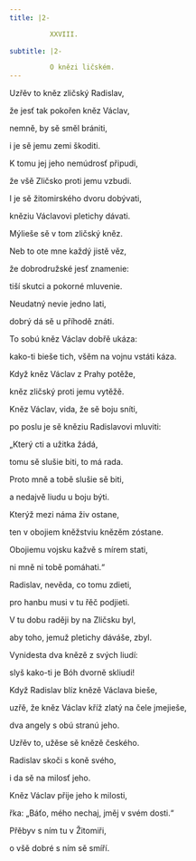 ```yaml
---
title: |2-

          XXVIII.
        
subtitle: |2-

          O knězi ličském.
---
```


Uzřěv to kněz zličský Radislav,

že jesť tak pokořen kněz Václav,

nemně, by sě směl brániti,

i je sě jemu zemi škoditi.

K tomu jej jeho nemúdrosť připudi,

že všě Zličsko proti jemu vzbudi.

I je sě žitomirského dvoru dobývati,

kněziu Václavovi pletichy dávati.

Mýlieše sě v tom zličský kněz.

Neb to ote mne každý jistě věz,

že dobrodružské jesť znamenie:

tiší skutci a pokorné mluvenie.

Neudatný nevie jedno lati,

dobrý dá sě u příhodě znáti.

To sobú kněz Václav dobřě ukáza:

kako-ti bieše tich, všěm na vojnu vstáti káza.

Když kněz Václav z Prahy potěže,

kněz zličský proti jemu vytěžě.

Kněz Václav, vida, že sě boju sníti,

po poslu je sě kněziu Radislavovi mluviti:

„Který cti a užitka žádá,

tomu sě slušie biti, to má rada.

Proto mně a tobě slušie sě biti,

a nedajvě liudu u boju býti.

Kterýž mezi náma živ ostane,

ten v obojiem kněžstviu knězěm zóstane.

Obojiemu vojsku kažvě s mírem stati,

ni mně ni tobě pomáhati.“

Radislav, nevěda, co tomu zdieti,

pro hanbu musi v tu řěč podjieti.

V tu dobu raději by na Zličsku byl,

aby toho, jemuž pletichy dáváše, zbyl.

Vynidesta dva knězě z svých liudí:

slyš kako-ti je Bóh dvorně skliudi!

Když Radislav blíz knězě Václava bieše,

uzřě, že kněz Václav kříž zlatý na čele jmejieše,

dva angely s obú stranú jeho.

Uzřěv to, užěse sě knězě českého.

Radislav skoči s koně svého,

i da sě na milosť jeho.

Kněz Václav přije jeho k milosti,

řka: „Báťo, mého nechaj, jměj v svém dosti.“

Přěbyv s ním tu v Žitomiři,

o všě dobré s ním sě smíří.
